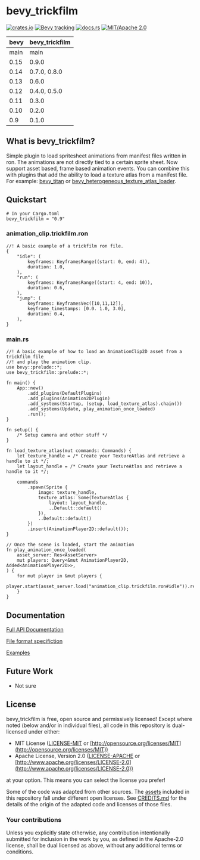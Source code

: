 # bevy_trickfilm

[![crates.io](https://img.shields.io/crates/v/bevy_trickfilm)](https://crates.io/crates/bevy_trickfilm)
[![Bevy tracking](https://img.shields.io/badge/Bevy%20tracking-released%20version-lightblue)](https://github.com/bevyengine/bevy/blob/main/docs/plugins_guidelines.md#main-branch-tracking)
[![docs.rs](https://docs.rs/bevy_trickfilm/badge.svg)](https://docs.rs/bevy_trickfilm)
[![MIT/Apache 2.0](https://img.shields.io/badge/license-MIT%2FApache-blue.svg)](https://github.com/KirmesBude/bevy_trickfilm#license)

| bevy | bevy_trickfilm |
|------|----------------|
| main | main           |
| 0.15 | 0.9.0          |
| 0.14 | 0.7.0, 0.8.0   |
| 0.13 | 0.6.0          |
| 0.12 | 0.4.0, 0.5.0   |
| 0.11 | 0.3.0          |
| 0.10 | 0.2.0          |
| 0.9  | 0.1.0          |

## What is bevy_trickfilm?

Simple plugin to load spritesheet animations from manifest files written in ron. The animations are not directly tied to a certain sprite sheet.
Now support asset based, frame based animation events.
You can combine this with plugins that add the ability to load a texture atlas from a manifest file. For example: [bevy_titan](https://github.com/KirmesBude/bevy_titan) or [bevy_heterogeneous_texture_atlas_loader](https://github.com/ickshonpe/bevy_heterogeneous_texture_atlas_loader).

## Quickstart


```toml, ignore
# In your Cargo.toml
bevy_trickfilm = "0.9"
```

### animation_clip.trickfilm.ron
```rust, ignore
//! A basic example of a trickfilm ron file.
{
    "idle": (
        keyframes: KeyframesRange((start: 0, end: 4)),
        duration: 1.0,
    ),
    "run": (
        keyframes: KeyframesRange((start: 4, end: 10)),
        duration: 0.6,
    ),
    "jump": (
        keyframes: KeyframesVec([10,11,12]),
	    keyframe_timestamps: [0.0. 1.0, 3.0],
        duration: 0.4,
    ),
}
```

### main.rs
```rust, ignore
//! A basic example of how to load an AnimationClip2D asset from a trickfilm file
//! and play the animation clip.
use bevy::prelude::*;
use bevy_trickfilm::prelude::*;

fn main() {
    App::new()
        .add_plugins(DefaultPlugins)
        .add_plugins(Animation2DPlugin)
        .add_systems(Startup, (setup, load_texture_atlas).chain())
        .add_systems(Update, play_animation_once_loaded)
        .run();
}

fn setup() {
    /* Setup camera and other stuff */
}

fn load_texture_atlas(mut commands: Commands) {
    let texture_handle = /* Create your TextureAtlas and retrieve a handle to it */;
    let layout_handle = /* Create your TextureAtlas and retrieve a handle to it */;

    commands
        .spawn(Sprite {
            image: texture_handle,
            texture_atlas: Some(TextureAtlas {
                layout: layout_handle,
                ..Default::default()
            }),
            ..Default::default()
        })
        .insert(AnimationPlayer2D::default());
}

// Once the scene is loaded, start the animation
fn play_animation_once_loaded(
    asset_server: Res<AssetServer>
    mut players: Query<&mut AnimationPlayer2D, Added<AnimationPlayer2D>>,
) {
    for mut player in &mut players {
        player.start(asset_server.load("animation_clip.trickfilm.ron#idle")).repeat();
    }
}
```

## Documentation

[Full API Documentation](https://docs.rs/bevy_trickfilm)

[File format specifiction](https://github.com/KirmesBude/bevy_trickfilm/blob/main/docs/FileFormatSpecification.md)

[Examples](https://github.com/KirmesBude/bevy_trickfilm/tree/main/examples)

## Future Work

* Not sure

## License

bevy_trickfilm is free, open source and permissively licensed!
Except where noted (below and/or in individual files), all code in this repository is dual-licensed under either:

* MIT License ([LICENSE-MIT](https://github.com/KirmesBude/bevy_trickfilm/blob/main/LICENSE-MIT) or [http://opensource.org/licenses/MIT](http://opensource.org/licenses/MIT))
* Apache License, Version 2.0 ([LICENSE-APACHE](https://github.com/KirmesBude/bevy_trickfilm/blob/main/LICENSE-APACHE) or [http://www.apache.org/licenses/LICENSE-2.0](http://www.apache.org/licenses/LICENSE-2.0))

at your option.
This means you can select the license you prefer!

Some of the code was adapted from other sources.
The [assets](https://github.com/KirmesBude/bevy_trickfilm/tree/main/assets) included in this repository fall under different open licenses.
See [CREDITS.md](https://github.com/KirmesBude/bevy_trickfilm/blob/main/CREDITS.md) for the details of the origin of the adapted code and licenses of those files.

### Your contributions

Unless you explicitly state otherwise,
any contribution intentionally submitted for inclusion in the work by you,
as defined in the Apache-2.0 license,
shall be dual licensed as above,
without any additional terms or conditions.
